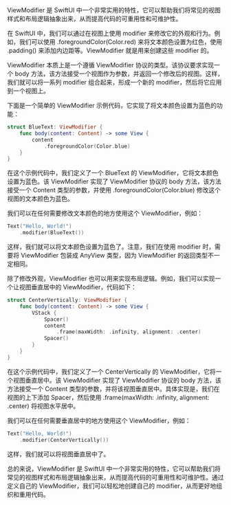 
ViewModifier 是 SwiftUI 中一个非常实用的特性，它可以帮助我们将常见的视图样式和布局逻辑抽象出来，从而提高代码的可重用性和可维护性。

在 SwiftUI 中，我们可以通过在视图上使用 modifier 来修改它的外观和行为。例如，我们可以使用 .foregroundColor(Color.red) 来将文本颜色设置为红色，使用 .padding() 来添加内边距等。ViewModifier 就是用来创建这些 modifier 的。

ViewModifier 本质上是一个遵循 ViewModifier 协议的类型。该协议要求实现一个 body 方法，该方法接受一个视图作为参数，并返回一个修改后的视图。这样，我们就可以将一系列 modifier 组合起来，形成一个新的 modifier，然后将它应用到一个视图上。

下面是一个简单的 ViewModifier 示例代码，它实现了将文本颜色设置为蓝色的功能：

```swift
struct BlueText: ViewModifier {
    func body(content: Content) -> some View {
        content
            .foregroundColor(Color.blue)
    }
}
```

在这个示例代码中，我们定义了一个 BlueText 的 ViewModifier，它将文本颜色设置为蓝色。该 ViewModifier 实现了 ViewModifier 协议的 body 方法，该方法接受一个 Content 类型的参数，并使用 .foregroundColor(Color.blue) 修改这个视图的文本颜色为蓝色。

我们可以在任何需要修改文本颜色的地方使用这个 ViewModifier，例如：

```swift
Text("Hello, World!")
    .modifier(BlueText())
```

这样，我们就可以将文本颜色设置为蓝色了。注意，我们在使用 modifier 时，需要将 ViewModifier 包装成 AnyView 类型，因为 ViewModifier 的返回类型不一定相同。

除了修改外观，ViewModifier 也可以用来实现布局逻辑。例如，我们可以实现一个让视图垂直居中的 ViewModifier，代码如下：

```swift
struct CenterVertically: ViewModifier {
    func body(content: Content) -> some View {
        VStack {
            Spacer()
            content
                .frame(maxWidth: .infinity, alignment: .center)
            Spacer()
        }
    }
}
```

在这个示例代码中，我们定义了一个 CenterVertically 的 ViewModifier，它将一个视图垂直居中。该 ViewModifier 实现了 ViewModifier 协议的 body 方法，该方法接受一个 Content 类型的参数，并将该视图垂直居中。具体实现是，我们在视图的上下添加 Spacer，然后使用 .frame(maxWidth: .infinity, alignment: .center) 将视图水平居中。

我们可以在任何需要垂直居中的地方使用这个 ViewModifier，例如：

```swift
Text("Hello, World!")
    .modifier(CenterVertically())
```

这样，我们就可以将视图垂直居中了。

总的来说，ViewModifier 是 SwiftUI 中一个非常实用的特性，它可以帮助我们将常见的视图样式和布局逻辑抽象出来，从而提高代码的可重用性和可维护性。通过定义自己的 ViewModifier，我们可以轻松地创建自己的 modifier，从而更好地组织和重用代码。

